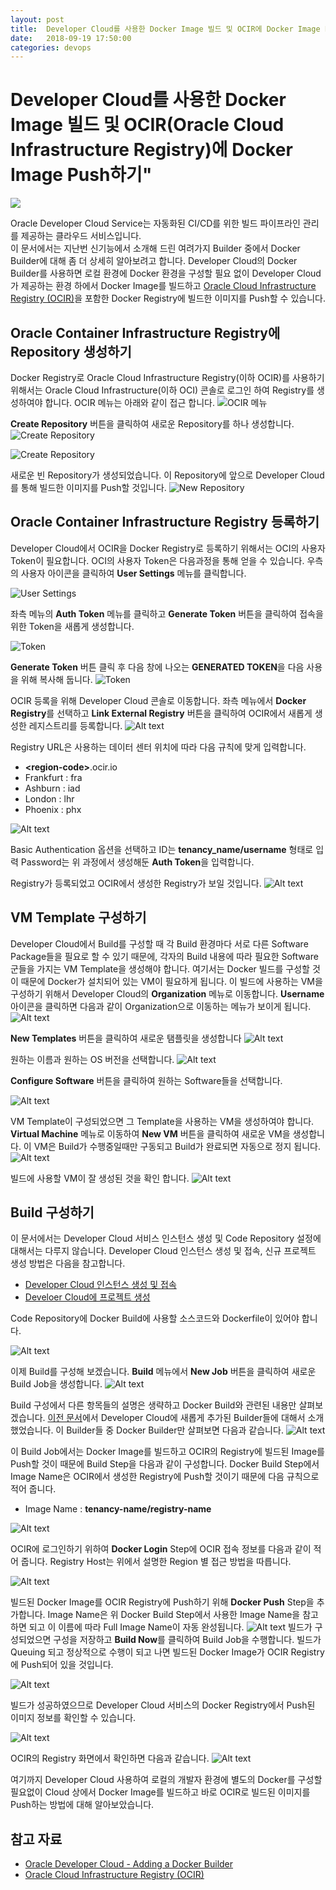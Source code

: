 ```yaml
---
layout: post
title:  Developer Cloud를 사용한 Docker Image 빌드 및 OCIR에 Docker Image Push하기
date:   2018-09-19 17:50:00
categories: devops
---
```


# Developer Cloud를 사용한 Docker Image 빌드 및 OCIR(Oracle Cloud Infrastructure Registry)에 Docker Image Push하기"

![](https://monosnap.com/image/uW0UJiWfZhsj6piiD3rMdVXqZYyNTE.png)

Oracle Developer Cloud Service는 자동화된 CI/CD를 위한 빌드 파이프라인 관리를 제공하는 클라우드 서비스입니다. <br/>
이 문서에서는 지난번 신기능에서 소개해 드린 여려가지 Builder 중에서 Docker Builder에 대해 좀 더 상세히 알아보려고 합니다. Developer Cloud의 Docker Builder를 사용하면 로컬 환경에 Docker 환경을 구성할 필요 없이 Developer Cloud가 제공하는 환경 하에서 Docker Image를 빌드하고 [Oracle Cloud Infrastructure Registry (OCIR)](https://cloud.oracle.com/containers/registry)을 포함한 Docker Registry에 빌드한 이미지를 Push할 수 있습니다.

## Oracle Container Infrastructure Registry에 Repository 생성하기
Docker Registry로 Oracle Cloud Infrastructure Registry(이하 OCIR)를 사용하기 위해서는 Oracle Cloud Infrastructure(이하 OCI) 콘솔로 로그인 하여 Registry를 생성하여야 합니다. OCIR 메뉴는 아래와 같이 접근 합니다.
![OCIR 메뉴](https://monosnap.com/image/QXRofQWho5YNEWtvedLmA4gh1oFnw0.png)

**Create Repository** 버튼을 클릭하여 새로운 Repository를 하나 생성합니다.
![Create Repository](https://monosnap.com/image/sT1IqQOYCSyQExMITE3jbO4BmjGPU2.png)

![Create Repository](https://monosnap.com/image/UUfBflIWQss148sSMR6hH2I4C0uXvr.png)

새로운 빈 Repository가 생성되었습니다. 이 Repository에 앞으로 Developer Cloud를 통해 빌드한 이미지를 Push할 것입니다.
![New Repository](https://monosnap.com/image/MwxCiOYAJGHoKaXQzMDYayVLTfC4VB.png)

## Oracle Container Infrastructure Registry 등록하기
Developer Cloud에서 OCIR을 Docker Registry로 등록하기 위해서는 OCI의 사용자 Token이 필요합니다.
OCI의 사용자 Token은 다음과정을 통해 얻을 수 있습니다. 우측의 사용자 아이콘을 클릭하여 **User Settings** 메뉴를 클릭합니다.

![User Settings](https://monosnap.com/image/V8NOylU0L7EV3R4IeK7uBtr1YSb4Rl.png)

좌측 메뉴의 **Auth Token** 메뉴를 클릭하고 **Generate Token** 버튼을 클릭하여 접속을 위한 Token을 새롭게 생성합니다. 

![Token](https://monosnap.com/image/23SA9JiV6UXPcjw12TP66V2HSOUi8m.png)

**Generate Token** 버튼 클릭 후 다음 창에 나오는 **GENERATED TOKEN**을 다음 사용을 위해 복사해 둡니다.
![Token](https://monosnap.com/image/8BweeZdXIFjobBF9ItsFMXr5iPNR5F.png)

OCIR 등록을 위해 Developer Cloud 콘솔로 이동합니다.
좌측 메뉴에서 **Docker Registry**를 선택하고 **Link External Registry** 버튼을 클릭하여 OCIR에서 새롭게 생성한 레지스트리를 등록합니다.
![Alt text](https://monosnap.com/image/mATKELea0932uoMpKTsR73FEzNbskb.png)

Registry URL은 사용하는 데이터 센터 위치에 따라 다음 규칙에 맞게 입력합니다.

* **\<region-code\>**.ocir.io 
* Frankfurt : fra
* Ashburn : iad
* London : lhr
* Phoenix : phx

![Alt text](https://monosnap.com/image/W1I5vephtZzF7WHW5Qsg4lVE0EbPYA.png)

Basic Authentication 옵션을 선택하고 ID는 **tenancy_name/username** 형태로 입력
Password는 위 과정에서 생성해둔 **Auth Token**을 입력합니다.

Registry가 등록되었고 OCIR에서 생성한 Registry가 보일 것입니다.
![Alt text](https://monosnap.com/image/y4G8i1saiZxoVLcXYqXNlGXrvN31d4.png)

## VM Template 구성하기
 Developer Cloud에서 Build를 구성할 때 각 Build 환경마다 서로 다른 Software Package들을 필요로 할 수 있기 때문에, 각자의 Build 내용에 따라 필요한 Software 군들을 가지는 VM Template을 생성해야 합니다.
 여기서는 Docker 빌드를 구성할 것이 때문에 Docker가 설치되어 있는 VM이 필요하게 됩니다. 이 빌드에 사용하는 VM을 구성하기 위해서 Developer Cloud의 **Organization** 메뉴로 이동합니다.
 **Username** 아이콘을 클릭하면 다음과 같이 Organization으로 이동하는 메뉴가 보이게 됩니다.
 ![Alt text](https://monosnap.com/image/0PNv2sHfMyLzjsFZWIbFI59U1BiBLG.png)

**New Templates** 버튼을 클릭하여 새로운 탬플릿을 생성합니다
 ![Alt text](https://monosnap.com/image/OeigMWNBzdqrKehaBu8uP8sU1Q5p2K.png)

원하는 이름과 원하는 OS 버전을 선택합니다.
![Alt text](https://monosnap.com/image/pgyAAEKKSLfmKMWkhgrDQNe0JH0nj8.png)

**Configure Software** 버튼을 클릭하여 원하는 Software들을 선택합니다.

![Alt text](https://monosnap.com/image/zZEaqReJ6csJEaYozKZwuT7MN7Lek0.png)

VM Template이 구성되었으면 그 Template을 사용하는 VM을 생성하여야 합니다.
**Virtual Machine** 메뉴로 이동하여 **New VM** 버튼을 클릭하여 새로운 VM을 생성합니다.
이 VM은 Build가 수행중일때만 구동되고 Build가 완료되면 자동으로 정지 됩니다.
![Alt text](https://monosnap.com/image/K5M3k2GqUkGVxfqYRcOkNZpciflc9R.png)

빌드에 사용할 VM이 잘 생성된 것을 확인 합니다.
![Alt text](https://monosnap.com/image/6qtnwUbcA1fdSssImnD1Jex7IiVHmS.png)


## Build 구성하기
이 문서에서는 Developer Cloud 서비스 인스턴스 생성 및 Code Repository 설정에 대해서는 다루지 않습니다.
Developer Cloud 인스턴스 생성 및 접속, 신규 프로젝트 생성 방법은 다음을 참고합니다.

- [Developer Cloud 인스턴스 생성 및 접속](https://docs.oracle.com/en/cloud/paas/developer-cloud/csdcs/accessing-oracle-developer-cloud-service.html#GUID-10C35594-34F6-4040-96AB-A2C8AA88C010)
- [Develoer Cloud에 프로젝트 생성](http://www.oracle.com/webfolder/technetwork/tutorials/obe/cloud/developer/get_started_project/get_started_project.html)

Code Repository에 Docker Build에 사용할 소스코드와 Dockerfile이 있어야 합니다.

![Alt text](https://monosnap.com/image/44fs5c4gwcg6LqLqREdJgCXNI7s7Qw.png)

이제 Build를 구성해 보겠습니다.
**Build** 메뉴에서 **New Job** 버튼을 클릭하여 새로운 Build Job을 생성합니다.
![Alt text](https://monosnap.com/image/tgIsDjvOMlu1RhxhuE0uk9g7iNt99M.png)

Build 구성에서 다른 항목들의 설명은 생략하고 Docker Build와 관련된 내용만 살펴보겠습니다. [이전 문서](http://www.oracloud.kr/post/devcs000/)에서 Developer Cloud에 새롭게 추가된 Builder들에 대해서 소개했었습니다.
이 Builder들 중 Docker Builder만 살펴보면 다음과 같습니다.
![Alt text](https://monosnap.com/image/kVwBAGnBPiWQajvnv3azHjDh1Flyno.png)

이 Build Job에서는 Docker Image를 빌드하고 OCIR의 Registry에 빌드된 Image를 Push할 것이 때문에 Build Step을 다음과 같이 구성합니다.
Docker Build Step에서 Image Name은 OCIR에서 생성한 Registry에 Push할 것이기 때문에 다음 규칙으로 적어 줍니다. 

* Image Name : **tenancy-name/registry-name**

![Alt text](https://monosnap.com/image/rvzZX3FeJFpl2ND7qUllBfwCwODpeY.png)

OCIR에 로그인하기 위하여 **Docker Login** Step에 OCIR 접속 정보를 다음과 같이 적어 줍니다. Registry Host는 위에서 설명한 Region 별 접근 방법을 따릅니다.

![Alt text](https://monosnap.com/image/hmFbP5yvDght6slm426wAKE4EXGZzU.png)

빌드된 Docker Image를 OCIR Registry에 Push하기 위해 **Docker Push** Step을 추가합니다. Image Name은 위 Docker Build Step에서 사용한 Image Name을 참고하면 되고 이 이름에 따라 Full Image Name이 자동 완성됩니다.
![Alt text](https://monosnap.com/image/PZKdFzHlpd4Rykk2zDlRqWHMvaiHUu.png)
빌드가 구성되었으면 구성을 저장하고 **Build Now**를 클릭하여 Build Job을 수행합니다. 
빌드가 Queuing 되고 정상적으로 수행이 되고 나면 빌드된 Docker Image가 OCIR Registry에 Push되어 있을 것입니다.

![Alt text](https://monosnap.com/image/nLxwGMVa3pdeTexlweAgCP692a68c2.png)

빌드가 성공하였으므로 Developer Cloud 서비스의 Docker Registry에서 Push된 이미지 정보를 확인할 수 있습니다. 

![Alt text](https://monosnap.com/image/VUfg3hwAXT3hrUoinMMxiTwiSfCc2C.png)

OCIR의 Registry 화면에서 확인하면 다음과 같습니다.
![Alt text](https://monosnap.com/image/zgagO00JaWhOgR3395wQ71hU7OTXrB.png)

여기까지 Developer Cloud 사용하여 로컬의 개발자 환경에 별도의 Docker를 구성할 필요없이 Cloud 상에서 Docker Image를 빌드하고 바로 OCIR로 빌드된 이미지를 Push하는 방법에 대해 알아보았습니다.

## 참고 자료
- [Oracle Developer Cloud - Adding a Docker Builder](https://docs.oracle.com/en/cloud/paas/developer-cloud/csdcs/managing-project-jobs-and-builds.html#GUID-A29C7055-6E8F-424D-B212-E0EE7E236991)
- [Oracle Cloud Infrastructure Registry (OCIR)](https://docs.cloud.oracle.com/iaas/Content/Registry/Concepts/registryoverview.htm?TocPath=Services|Registry|_____0)